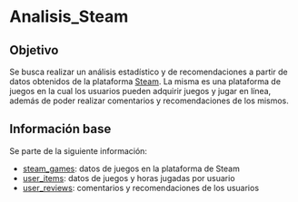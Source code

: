 # Analisis_Steam

## Objetivo

Se busca realizar un análisis estadístico y de recomendaciones a partir de datos obtenidos de la plataforma [Steam](https://store.steampowered.com/?l=spanish).
La misma es una plataforma de juegos en la cual los usuarios pueden adquirir juegos y jugar en línea, además de poder realizar comentarios y recomendaciones de los mismos.

## Información base

Se parte de la siguiente información:
- [steam_games](/Datos_sin_procesar/steam_games.json.gz): datos de juegos en la plataforma de Steam
- [user_items](/Datos_sin_procesar/users_items.json.gz): datos de juegos y horas jugadas por usuario
- [user_reviews](/Datos_sin_procesar/user_reviews.json.gz): comentarios y recomendaciones de los usuarios


